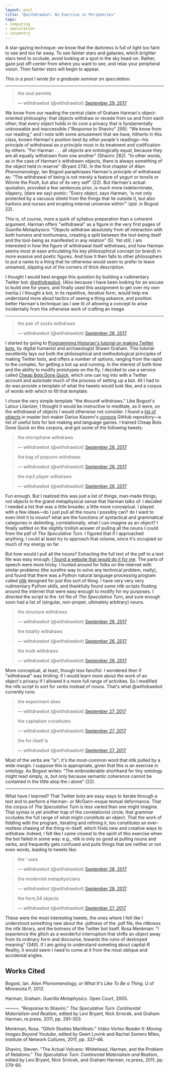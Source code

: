 ```yaml
---
layout: post
title: "@withdrawbot: An Exercise in Peripheries"
tags:
- computing
- speculation
- carpentry 
---
```


A star-gazing technique: we know that the darkness is full of light too faint to see and too far away. To see fainter stars and galaxies, which brighter stars tend to occlude, avoid looking at a spot in the sky head-on. Rather, gaze just off-center from where you want to see, and relax your peripheral vision. Then fainter stars will begin to appear. 

*This is a post I wrote for a graduate seminar on speculation.*

***

<blockquote class="twitter-tweet" data-lang="en"><p lang="en" dir="ltr">the soul permits</p>&mdash; withdrawbot (@withdrawbot) <a href="https://twitter.com/withdrawbot/status/913691823683571713?ref_src=twsrc%5Etfw">September 29, 2017</a></blockquote>
<script async src="//platform.twitter.com/widgets.js" charset="utf-8"></script>

We know from our reading the central claim of Graham Harman's object-oriented philosophy: that objects withdraw or recede from us and from each other; that every object holds in its core a privacy that is fundamentally unknowable and inaccessible ("Response to Shaviro" 295). "We know from our reading," and I note with some amusement that we have, hitherto in this class, known Harman's position best by *other people's* readings—his principle of withdrawal *as a principle* most in its treatment and codification by others. "For Harman . . . all objects are ontologically equal, because they are all equally withdrawn from one another" (Shaviro 282). "In other words, as in the case of Harman's withdrawn objects, there is always something of the object held in reserve" (Bryant 274). In the first chapter of *Alien Phenomenology*, Ian Bogost paraphrases Harman's principle of withdrawal as: "The withdrawal of being is not merely a feature of yogurt or tonsils or Winnie the Pooh, but also of its very self" (22). But Harman's actual quotation, provided a few sentences prior, is much more indeterminate, slippery, (dare we say) poetic: "Every object, says Harman, 'is not only protected by a vacuous shield from the things that lie outside it, but also harbors and nurses and erupting internal universie within'" (qtd. in Bogost 22). 

This is, of course, more a quirk of syllabus preparation than a coherent argument. Harman offers "withdrawal" as a figure in the very first pages of *Guerilla Metaphysics*: "Objects withdraw absolutely from all interac­tion with both humans and nonhumans, creating a split between the tool-being itself and the tool-being as manifested in any relation" (5). Yet still, I am interested in how the figure of withdrawal itself withdraws, and how Harman seems most at ease articulating his key philosophical concept (or brand) in more evasive and poetic figures. And how it then falls to other philosophers to put a name to a thing that he otherwise would seem to prefer to leave unnamed, slipping out of the corners of thick description. 

I thought I would best engage this question by building a rudimentary Twitter bot: [@withdrawbot](https://twitter.com/withdrawbot). (Also because I have been looking for an excuse to build one for years, and finally used this assignment to get over my own inertia.) I thought a bot, in its repetitive, iterative form, would help me understand more about tactics of seeing a thing askance, and position better Harman's technique (as I see it) of allowing a concept to arise incidentally from the otherwise work of crafting an image. 

---

<blockquote class="twitter-tweet" data-lang="en"><p lang="en" dir="ltr">the pair of socks withdraws</p>&mdash; withdrawbot (@withdrawbot) <a href="https://twitter.com/withdrawbot/status/912506477050564609?ref_src=twsrc%5Etfw">September 26, 2017</a></blockquote>
<script async src="//platform.twitter.com/widgets.js" charset="utf-8"></script>

I started by going to [Programming Historian's tutorial on making Twitter bots](https://programminghistorian.org/lessons/intro-to-twitterbots), by digital humanist and archaeologist Shawn Graham. This tutorial excellently lays out both the philosophical and methodological principles of making Twitter bots, and offers a number of options, ranging from the rapid to the complex, for getting a bot up and running. In the interest of both time and the ability to modify prototypes on the fly, I decided to use a service called [Cheap Bots Done Quick](http://cheapbotsdonequick.com/), which one can log into with a Twitter account and automate much of the process of setting up a bot. All I had to do was provide a template of what the tweets would look like, and a corpus of words with which to fill that template. 

I chose the very simple template "the #noun# withdraws." Like Bogost's Latour Litanizer, I thought it would be instructive to meditate, as it were, on the withdrawal of objects I would otherwise not consider. I found a [list of objects](https://github.com/dariusk/corpora/blob/master/data/objects/objects.json) in master bot-maker Darius Kazemi's [corpora](https://github.com/dariusk/corpora) GitHub repository—a list of useful lists for bot-making and language games. I trained Cheap Bots Done Quick on this corpora, and got some of the following tweets: 

<blockquote class="twitter-tweet" data-lang="en"><p lang="en" dir="ltr">the microphone withdraws</p>&mdash; withdrawbot (@withdrawbot) <a href="https://twitter.com/withdrawbot/status/912521576821723136?ref_src=twsrc%5Etfw">September 26, 2017</a></blockquote>
<script async src="//platform.twitter.com/widgets.js" charset="utf-8"></script>

<blockquote class="twitter-tweet" data-lang="en"><p lang="en" dir="ltr">the bag of popcorn withdraws</p>&mdash; withdrawbot (@withdrawbot) <a href="https://twitter.com/withdrawbot/status/912551778713038849?ref_src=twsrc%5Etfw">September 26, 2017</a></blockquote>
<script async src="//platform.twitter.com/widgets.js" charset="utf-8"></script>

<blockquote class="twitter-tweet" data-lang="en"><p lang="en" dir="ltr">the mp3 player withdraws</p>&mdash; withdrawbot (@withdrawbot) <a href="https://twitter.com/withdrawbot/status/912604623982157824?ref_src=twsrc%5Etfw">September 26, 2017</a></blockquote>
<script async src="//platform.twitter.com/widgets.js" charset="utf-8"></script>

Fun enough. But I realized this was just a list of *things*, man-made things, not objects in the grand metaphysical sense that Harman talks of. I decided I needed a list that was a little broader, a little more conceptual. I played with a few ideas—do I just pull all the nouns I possibly can? do I want to even limit it to nouns? what are the functions of syntactical and grammatical categories in delimiting, correlationally, what I can imagine as an object? I finally settled on the slightly trollish answer of pulling all the nouns I could from the pdf of *The Speculative Turn*. I figured that if I approached anything, I could at least try to approach that volume, since it's occupied so much of my energy so far. 

But how would I pull all the nouns? Extracting the full text of the pdf to a text file was easy enough; [I found a website that would do it for me](http://pdftotext.com/). The parts of speech were more tricky. I hunted around for folks on the internet with similar problems (the surefire way to solve any technical problem, really), and found that there was a Python natural language processing program called [nltk](http://www.nltk.org/) designed for just this sort of thing. I have very very very rudimentary Python skills, and thankfully found some nltk scripts floating around the internet that were easy enough to modify for my purposes. I directed the script to the .txt file of *The Speculative Turn*, and sure enough soon had a list of (singular, non-proper, ultimately arbitrary) nouns. 

<blockquote class="twitter-tweet" data-lang="en"><p lang="en" dir="ltr">the structure withdraws</p>&mdash; withdrawbot (@withdrawbot) <a href="https://twitter.com/withdrawbot/status/912740520228769798?ref_src=twsrc%5Etfw">September 26, 2017</a></blockquote>
<script async src="//platform.twitter.com/widgets.js" charset="utf-8"></script>

<blockquote class="twitter-tweet" data-lang="en"><p lang="en" dir="ltr">the totality withdraws</p>&mdash; withdrawbot (@withdrawbot) <a href="https://twitter.com/withdrawbot/status/912785826655948801?ref_src=twsrc%5Etfw">September 26, 2017</a></blockquote>
<script async src="//platform.twitter.com/widgets.js" charset="utf-8"></script>

<blockquote class="twitter-tweet" data-lang="en"><p lang="en" dir="ltr">the truth withdraws</p>&mdash; withdrawbot (@withdrawbot) <a href="https://twitter.com/withdrawbot/status/912816036222730242?ref_src=twsrc%5Etfw">September 26, 2017</a></blockquote>
<script async src="//platform.twitter.com/widgets.js" charset="utf-8"></script>

More conceptual, at least, though less fanciful. I wondered then if "withdrawal" was limiting: if I would learn more about the work of an object's privacy if I allowed it a more full range of activities. So I modified the ntlk script to sort for *verbs* instead of nouns. That's what @withdrawbot currently runs: 

<blockquote class="twitter-tweet" data-lang="en"><p lang="en" dir="ltr">the experiment does</p>&mdash; withdrawbot (@withdrawbot) <a href="https://twitter.com/withdrawbot/status/912853782584860673?ref_src=twsrc%5Etfw">September 27, 2017</a></blockquote>
<script async src="//platform.twitter.com/widgets.js" charset="utf-8"></script>

<blockquote class="twitter-tweet" data-lang="en"><p lang="und" dir="ltr">the capitalism constitutes</p>&mdash; withdrawbot (@withdrawbot) <a href="https://twitter.com/withdrawbot/status/912899084649975813?ref_src=twsrc%5Etfw">September 27, 2017</a></blockquote>
<script async src="//platform.twitter.com/widgets.js" charset="utf-8"></script>

<blockquote class="twitter-tweet" data-lang="en"><p lang="en" dir="ltr">the for-itself is</p>&mdash; withdrawbot (@withdrawbot) <a href="https://twitter.com/withdrawbot/status/913125578185871363?ref_src=twsrc%5Etfw">September 27, 2017</a></blockquote>
<script async src="//platform.twitter.com/widgets.js" charset="utf-8"></script>

Most of the verbs are "is"; it's the most-common word that ntlk pulled by a wide margin. I suppose this is appropriate, given that this is an exercise in ontology. As Bogost writes: "The embroiderable shorthand for tiny ontology might read simply, *is*, but only because semantic coherence cannot be contained in the tittle atop the *i* alone" (22). 

***

What have I learned? That Twitter bots are easy ways to iterate through a text and to perform a Harman- or McGann-esque textual deformance. That the corpus of *The Speculative Turn* is less varied than one might imagine. That syntax is yet another trap of the correlationist circle; that grammar occludes the full range of what might constitute an object. That the work of fiddling with the program, iterating and refining it, too constitutes an ever-restless chasing of the thing-in-itself, which finds new and creative ways to withdraw. Indeed, I felt like I came closest to the spirit of this exercise when the bot failed in some way: e.g., ntlk is only so good at pulling nouns and verbs, and frequently gets confused and pulls things that are neither or not even words, leading to tweets like: 

<blockquote class="twitter-tweet" data-lang="en"><p lang="en" dir="ltr">the ’ uses</p>&mdash; withdrawbot (@withdrawbot) <a href="https://twitter.com/withdrawbot/status/913216179627491328?ref_src=twsrc%5Etfw">September 28, 2017</a></blockquote>
<script async src="//platform.twitter.com/widgets.js" charset="utf-8"></script>

<blockquote class="twitter-tweet" data-lang="en"><p lang="en" dir="ltr">the modernist metaphysicians</p>&mdash; withdrawbot (@withdrawbot) <a href="https://twitter.com/withdrawbot/status/913269030089306113?ref_src=twsrc%5Etfw">September 28, 2017</a></blockquote>
<script async src="//platform.twitter.com/widgets.js" charset="utf-8"></script>

<blockquote class="twitter-tweet" data-lang="en"><p lang="en" dir="ltr">the form,54 objects</p>&mdash; withdrawbot (@withdrawbot) <a href="https://twitter.com/withdrawbot/status/912967031456137218?ref_src=twsrc%5Etfw">September 27, 2017</a></blockquote>
<script async src="//platform.twitter.com/widgets.js" charset="utf-8"></script>

These were the most interesting tweets, the ones where I felt like I understood something new about the .pdfness of the .pdf file, the nltkness the ntlk library, and the botness of the Twitter bot itself. Rosa Menkman: "I experience the glitch as a wonderful interruption that shifts an object away from its ordinary form and discourse, towards the ruins of destroyed meaning" (340). If I am going to understand someting about capital-R Reality, it would seem I need to come at it from the most oblique and accidental angles. 

## Works Cited

Bogost, Ian. *Alien Phenomenology, or What It's Like To Be a Thing.* U of Minnesota P, 2012. 

Harman, Graham. *Guerilla Metaphysics*. Open Court, 2005. 

———. "Response to Shaviro." *The Speculative Turn: Continental Materialism and Realism*, edited by Levi Bryant, Nick Srnicek, and Graham Harman, re.press, 2011, pp. 291–303. 

Menkman, Rosa. “Glitch Studies Manifesto.” *Video Vortex Reader II: Moving Images Beyond Youtube*, edited by Geert Lovink and Rachel Somers Miles, Institute of Network Cultures, 2011, pp. 337–46.

Shaviro, Steven. "The Actual Volcano: Whitehead, Harman, and the Problem of Relations." *The Speculative Turn: Continental Materialism and Realism*, edited by Levi Bryant, Nick Srnicek, and Graham Harman, re.press, 2011, pp. 279–90.

